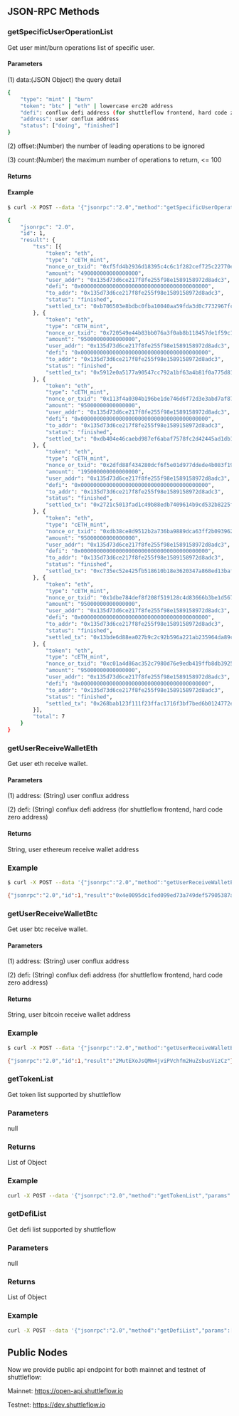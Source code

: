 ## JSON-RPC Methods

### getSpecificUserOperationList
Get user mint/burn operations list of specific user.
#### Parameters
(1) data:(JSON Object) the query detail
```bash
{
    "type": "mint" | "burn"
    "token": "btc" | "eth" | lowercase erc20 address
    "defi": conflux defi address (for shuttleflow frontend, hard code zero address)
    "address": user conflux address
    "status": ["doing", "finished"]
}
```

(2) offset:(Number) the number of leading operations to be ignored

(3) count:(Number) the maximum number of operations to return, <= 100

#### Returns

#### Example
```bash
$ curl -X POST --data '{"jsonrpc":"2.0","method":"getSpecificUserOperationList","params":[{"type":"mint","token":"eth","defi":"0x0000000000000000000000000000000000000000","address":"0x1f04dcc0432b2df7ce604f0ad4736cadf5ed04ea","status":["doing","finished"]},0,10],"id":1}' -H "Content-Type: application/json" https://dev.shuttleflow.io

{
    "jsonrpc": "2.0",
	"id": 1,
	"result": {
		"txs": [{
			"token": "eth",
			"type": "cETH_mint",
			"nonce_or_txid": "0xf5fd4b2936d18395c4c6c1f282cef725c22770edf79029bbda97ee8d623222c2",
			"amount": "490000000000000000", 
			"user_addr": "0x135d73d6ce217f8fe255f98e1589158972d8adc3",
			"defi": "0x0000000000000000000000000000000000000000",
			"to_addr": "0x135d73d6ce217f8fe255f98e1589158972d8adc3", 
			"status": "finished",
			"settled_tx": "0xb706503e8bdbc0fba10040aa59fda3d0c7732967fc08591ff03df6102cbb1b6c"
		}, {
			"token": "eth",
			"type": "cETH_mint",
			"nonce_or_txid": "0x720549e44b83bb076a3f0ab8b118457de1f59c1aab9ec3ef56217107bc51adf7",
			"amount": "95000000000000000",
			"user_addr": "0x135d73d6ce217f8fe255f98e1589158972d8adc3",
			"defi": "0x0000000000000000000000000000000000000000",
			"to_addr": "0x135d73d6ce217f8fe255f98e1589158972d8adc3",
			"status": "finished",
			"settled_tx": "0x5912e0a5177a90547cc792a1bf63a4b81f0a775d819e3ffecc93ac63b3c0c346"
		}, {
			"token": "eth",
			"type": "cETH_mint",
			"nonce_or_txid": "0x113f4a0304b196be1de746d6f72d3e3abd7af87e68ed2f0bed4447ae86b7be51",
			"amount": "95000000000000000",
			"user_addr": "0x135d73d6ce217f8fe255f98e1589158972d8adc3",
			"defi": "0x0000000000000000000000000000000000000000",
			"to_addr": "0x135d73d6ce217f8fe255f98e1589158972d8adc3",
			"status": "finished",
			"settled_tx": "0xdb404e46caebd987ef6abaf7578fc2d42445ad1db1c361a56b687dcd70271957"
		}, {
			"token": "eth",
			"type": "cETH_mint",
			"nonce_or_txid": "0x2dfd88f434280dcf6f5e01d977ddede4b083f19dfb6384aee03ed47b12272dd3",
			"amount": "195000000000000000",
			"user_addr": "0x135d73d6ce217f8fe255f98e1589158972d8adc3",
			"defi": "0x0000000000000000000000000000000000000000",
			"to_addr": "0x135d73d6ce217f8fe255f98e1589158972d8adc3",
			"status": "finished",
			"settled_tx": "0x2721c5013fad1c49b88edb7409614b9cd532b8225f6e3d54f77d262eec659668"
		}, {
			"token": "eth",
			"type": "cETH_mint",
			"nonce_or_txid": "0xdb38ce8d9512b2a736ba9889dca63ff2b0939621b654fc615241fe886bde74a5",
			"amount": "95000000000000000",
			"user_addr": "0x135d73d6ce217f8fe255f98e1589158972d8adc3",
			"defi": "0x0000000000000000000000000000000000000000",
			"to_addr": "0x135d73d6ce217f8fe255f98e1589158972d8adc3",
			"status": "finished",
			"settled_tx": "0xc735ec52e425fb518610b18e3620347a868ed13baf08ae6aa212e46c8dba3751"
		}, {
			"token": "eth",
			"type": "cETH_mint",
			"nonce_or_txid": "0x1dbe784def8f208f519128c4d83666b3be1d5675ac458c10aa609914e856d57e",
			"amount": "95000000000000000",
			"user_addr": "0x135d73d6ce217f8fe255f98e1589158972d8adc3",
			"defi": "0x0000000000000000000000000000000000000000",
			"to_addr": "0x135d73d6ce217f8fe255f98e1589158972d8adc3",
			"status": "finished",
			"settled_tx": "0x13bde6d88ea027b9c2c92b596a221ab235964da89ced66ea4e92d7958486864c"
		}, {
			"token": "eth",
			"type": "cETH_mint",
			"nonce_or_txid": "0xc01a4d86ac352c7980d76e9edb419ffb8db39255cc4cba47b95295e232371816",
			"amount": "95000000000000000",
			"user_addr": "0x135d73d6ce217f8fe255f98e1589158972d8adc3",
			"defi": "0x0000000000000000000000000000000000000000",
			"to_addr": "0x135d73d6ce217f8fe255f98e1589158972d8adc3",
			"status": "finished",
			"settled_tx": "0x268bab123f111f23ffac1716f3bf7bed6b0124772eb285406123b727b90a3b10"
		}],
		"total": 7
	}
}
```

### getUserReceiveWalletEth
Get user eth receive wallet.
#### Parameters
(1) address: (String) user conflux address

(2) defi: (String) conflux defi address (for shuttleflow frontend, hard code zero address)
#### Returns
String, user ethereum receive wallet address
### Example
```bash
$ curl -X POST --data '{"jsonrpc":"2.0","method":"getUserReceiveWalletEth","params":["0x1d9fdbe7cad3d82cc539b3b7c8bd8a8437ad5b58", "0x0000000000000000000000000000000000000000"],"id":1}' -H "Content-Type: application/json" https://dev.shuttleflow.io

{"jsonrpc":"2.0","id":1,"result":"0x4e0095dc1fed099ed73a749def57905387a11271"}
```

### getUserReceiveWalletBtc
Get user btc receive wallet.
#### Parameters
(1) address: (String) user conflux address

(2) defi: (String) conflux defi address (for shuttleflow frontend, hard code zero address)
#### Returns
String, user bitcoin receive wallet address
### Example
```bash
$ curl -X POST --data '{"jsonrpc":"2.0","method":"getUserReceiveWalletBtc","params":["0x1d9fdbe7cad3d82cc539b3b7c8bd8a8437ad5b58", "0x0000000000000000000000000000000000000000"],"id":1}' -H "Content-Type: application/json" https://dev.shuttleflow.io

{"jsonrpc":"2.0","id":1,"result":"2MutEXoJsQMm4jviPVchfm2HuZsbusVizCz"}
```

### getTokenList
Get token list supported by shuttleflow
### Parameters
null
### Returns
List of Object
### Example
```bash
curl -X POST --data '{"jsonrpc":"2.0","method":"getTokenList","params":[""],"id":1}' -H "Content-Type: application/json" https://dev.shuttleflow.io 
```

### getDefiList
Get defi list supported by shuttleflow
### Parameters
null
### Returns
List of Object
### Example
```bash
curl -X POST --data '{"jsonrpc":"2.0","method":"getDefiList","params":[""],"id":1}' -H "Content-Type: application/json" https://dev.shuttleflow.io
```

## Public Nodes

Now we provide public api endpoint for both mainnet and testnet of shuttleflow:

Mainnet: https://open-api.shuttleflow.io

Testnet: https://dev.shuttleflow.io

